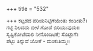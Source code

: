 +++
title = "532"

+++
ಕಟ್ಟಡದ ಪರಿಯನಿಟ್ಟಿಗೆಯೆಂತು ಕಂಡೀತು?।  
ಗಟ್ಟಿ ನಿಲದದು ಬೀಳೆ ಗೋಡೆ ಬಿರಿಯುವುದು॥  
ಸೃಷ್ಟಿಕೋಟೆಯಲಿ ನೀನೊಂದಿಟಿಕೆ; ಸೊಟ್ಟಾಗೆ।  
ಪೆಟ್ಟು ತಿನ್ನುವೆ ಜೋಕೆ - ಮಂಕುತಿಮ್ಮ॥  
